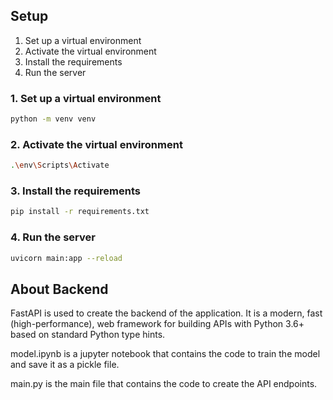 ## Setup

1. Set up a virtual environment
2. Activate the virtual environment
3. Install the requirements
4. Run the server

### 1. Set up a virtual environment

```bash
python -m venv venv
```

### 2. Activate the virtual environment

```bash
.\env\Scripts\Activate
```

### 3. Install the requirements

```bash
pip install -r requirements.txt
```

### 4. Run the server

```bash
uvicorn main:app --reload
```

## About Backend

FastAPI is used to create the backend of the application. It is a modern, fast (high-performance), web framework for building APIs with Python 3.6+ based on standard Python type hints.

model.ipynb is a jupyter notebook that contains the code to train the model and save it as a pickle file.

main.py is the main file that contains the code to create the API endpoints.